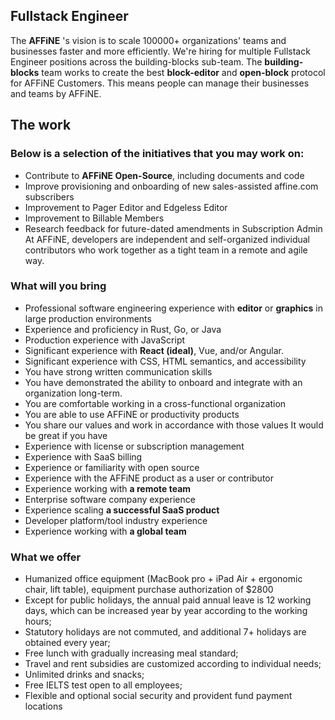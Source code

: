 ## Fullstack Engineer

The **AFFiNE** 's vision is to scale 100000+ organizations' teams and businesses faster and more efficiently.
We're hiring for multiple Fullstack Engineer positions across the building-blocks sub-team. The **building-blocks** team works to create the best **block-editor** and **open-block** protocol for AFFiNE Customers. This means people can manage their businesses and teams by AFFiNE.

## The work

### Below is a selection of the initiatives that you may work on:

-   Contribute to **AFFiNE Open-Source**, including documents and code
-   Improve provisioning and onboarding of new sales-assisted affine.com subscribers
-   Improvement to Pager Editor and Edgeless Editor
-   Improvement to Billable Members
-   Research feedback for future-dated amendments in Subscription Admin
    At AFFiNE, developers are independent and self-organized individual contributors who work together as a tight team in a remote and agile way.

### What will you bring

-   Professional software engineering experience with **editor** or **graphics** in large production environments
-   Experience and proficiency in Rust, Go, or Java
-   Production experience with JavaScript
-   Significant experience with **React (ideal)**, Vue, and/or Angular.
-   Significant experience with CSS, HTML semantics, and accessibility
-   You have strong written communication skills
-   You have demonstrated the ability to onboard and integrate with an organization long-term.
-   You are comfortable working in a cross-functional organization
-   You are able to use AFFiNE or productivity products
-   You share our values and work in accordance with those values
    It would be great if you have
-   Experience with license or subscription management
-   Experience with SaaS billing
-   Experience or familiarity with open source
-   Experience with the AFFiNE product as a user or contributor
-   Experience working with **a remote team**
-   Enterprise software company experience
-   Experience scaling **a successful SaaS product**
-   Developer platform/tool industry experience
-   Experience working with **a global team**

### What we offer

-   Humanized office equipment (MacBook pro + iPad Air + ergonomic chair, lift table), equipment purchase authorization of $2800
-   Except for public holidays, the annual paid annual leave is 12 working days, which can be increased year by year according to the working hours;
-   Statutory holidays are not commuted, and additional 7+ holidays are obtained every year;
-   Free lunch with gradually increasing meal standard;
-   Travel and rent subsidies are customized according to individual needs;
-   Unlimited drinks and snacks;
-   Free IELTS test open to all employees;
-   Flexible and optional social security and provident fund payment locations

